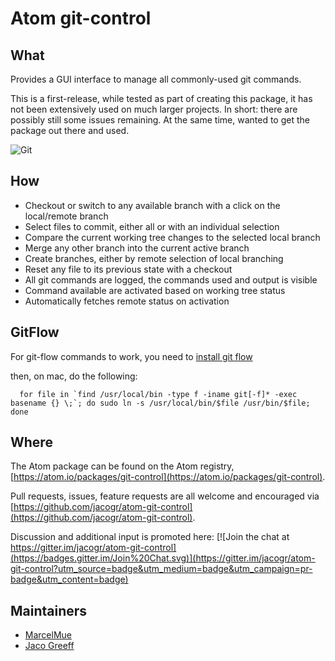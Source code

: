 # Atom git-control

## What

Provides a GUI interface to manage all commonly-used git commands.

This is a first-release, while tested as part of creating this package, it has not been extensively used on much larger projects. In short: there are possibly still some issues remaining. At the same time, wanted to get the package out there and used.

![Git](https://raw.githubusercontent.com/jacogr/atom-git-control/master/screenshots/git-01.png)

## How

- Checkout or switch to any available branch with a click on the local/remote branch
- Select files to commit, either all or with an individual selection
- Compare the current working tree changes to the selected local branch
- Merge any other branch into the current active branch
- Create branches, either by remote selection of local branching
- Reset any file to its previous state with a checkout
- All git commands are logged, the commands used and output is visible
- Command available are activated based on working tree status
- Automatically fetches remote status on activation

## GitFlow

For git-flow commands to work, you need to [install git flow](https://github.com/petervanderdoes/gitflow-avh/wiki)

then, on mac, do the following:

```
  for file in `find /usr/local/bin -type f -iname git[-f]* -exec basename {} \;`; do sudo ln -s /usr/local/bin/$file /usr/bin/$file; done
```

## Where

The Atom package can be found on the Atom registry, [https://atom.io/packages/git-control](https://atom.io/packages/git-control).

Pull requests, issues, feature requests are all welcome and encouraged via [https://github.com/jacogr/atom-git-control](https://github.com/jacogr/atom-git-control).

Discussion and additional input is promoted here: [![Join the chat at https://gitter.im/jacogr/atom-git-control](https://badges.gitter.im/Join%20Chat.svg)](https://gitter.im/jacogr/atom-git-control?utm_source=badge&utm_medium=badge&utm_campaign=pr-badge&utm_content=badge)

## Maintainers

 - [MarcelMue](https://github.com/MarcelMue)
 - [Jaco Greeff](https://github.com/jacogr)
